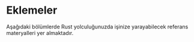# Eklemeler

Aşağıdaki bölümlerde Rust yolculuğunuzda işinize yarayabilecek referans materyalleri yer almaktadır.
